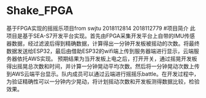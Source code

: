 # Shake_FPGA
基于FPGA实现的摇摇乐项目from swjtu 2018112814 2018112779
#项目简介
此项目是基于SEA-S7开发平台实现。首先由FPGA采集开发平台上自带的IMU传感器数据，经过滤波后得到精确数据，计算得出一分钟开发板被摇动的次数。将最终数据发送给ESP32，最后由借助ESP32的wifi端上传到服务器端进行显示，云端服务器依托AWS实现。
预期结果为当开发板上电之后，打开开关，通过摇晃开发板得出摇晃总次数和时间，并计算一分钟晃动平均次数。然后将一分钟晃动次数上传到AWS云端平台显示。队内成员可以通过云端进行摇摇乐battle。在开发过程中，为验证精确性可以一分钟内少晃动，将计划摇动次数和开发板测得数据比较，检验效果。
